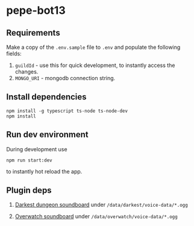 # pepe-bot13

## Requirements

Make a copy of the `.env.sample` file to `.env` and populate the following fields:
1. `guildId` - use this for quick development, to instantly access the changes.
1. `MONGO_URI` - mongodb connection string.

## Install dependencies

```
npm install -g typescript ts-node ts-node-dev
npm install
```

## Run dev environment

During development use
```
npm run start:dev
```
to instantly hot reload the app.


## Plugin deps

1. [Darkest dungeon soundboard](https://mega.nz/file/6IgDjbII#-L6pL18SDHOHN-wcb8gCmLReIox69xiT6Y6NDoTW8VA) under `/data/darkest/voice-data/*.ogg`

1. [Overwatch soundboard](https://mega.nz/file/KUh0XCSA#5qxDHW5DwwBficSaiXllsGmsYGjt82HgyYzeZvcj6rc) under `/data/overwatch/voice-data/*.ogg`
